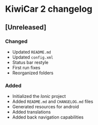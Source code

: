 # KiwiCar 2 changelog

## [Unreleased]

### Changed
- Updated `README.md`
- Updated `config.xml`
- Status bar restyle
- First run fixes
- Reorganized folders

### Added
- Initialized the _Ionic_ project
- Added `README.md` and `CHANGELOG.md` files
- Generated resources for android
- Added translations
- Added back navigation capabilities